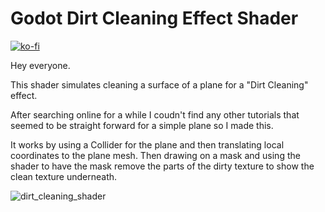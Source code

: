 
# Godot Dirt Cleaning Effect Shader

[![ko-fi](https://ko-fi.com/img/githubbutton_sm.svg)](https://ko-fi.com/R6R115WI4Z)

Hey everyone.

This shader simulates cleaning a surface of a plane for a "Dirt Cleaning" effect. 

After searching online for a while I coudn't find any other tutorials that seemed to be straight forward for a simple plane so I made this. 

It works by using a Collider for the plane and then translating local coordinates to the plane mesh. Then drawing on a mask and using the shader to have the mask remove the parts of the dirty texture to show the clean texture underneath. 

![dirt_cleaning_shader](https://github.com/user-attachments/assets/b097788d-d80f-4e01-bdf2-09a1ea3df652)
